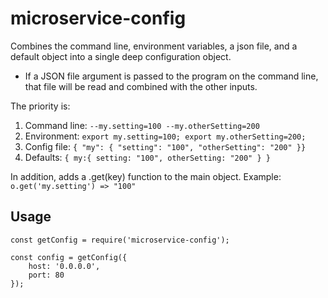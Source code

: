 # microservice-config

Combines the command line, environment variables, a json file, and a default
object into a single deep configuration object.

- If a JSON file argument is passed to the program on the command line, that
 file will be read and combined with the other inputs.

The priority is:

1. Command line: `--my.setting=100 --my.otherSetting=200`
2. Environment:  `export my.setting=100; export my.otherSetting=200;`
3. Config file:  `{ "my": { "setting": "100", "otherSetting": "200" }}`
4. Defaults:     `{ my:{ setting: "100", otherSetting: "200" } }`

In addition, adds a .get(key) function to the main object.
Example: `o.get('my.setting') => "100"`

## Usage

```
const getConfig = require('microservice-config');

const config = getConfig({
    host: '0.0.0.0',
    port: 80
});
```
